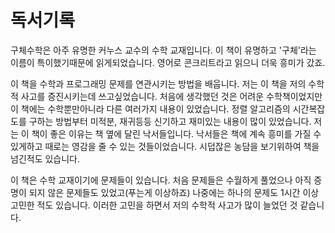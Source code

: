 # 독서기록

구체수학은 아주 유명한 커누스 교수의 수학 교재입니다. 이 책이 유명하고 '구체'라는 이름이 특이했기때문에 읽게되었습니다. 영어로 콘크리트라고 읽으니 더욱 흥미가 갔죠.

이 책을 수학과 프로그래밍 문제를 연관시키는 방법을 배웁니다. 저는 이 책을 저의 수학적 사고를 증진시키는데 쓰고싶었습니다. 처음에 생각했던 것은 어려운 수학책이었지만 이 책에는 수학뿐만아니라 다른 여러가지 내용이 있었습니다. 정렬 알고리즘의 시간복잡도를 구하는 방법부터 미적분, 재귀등등 신기하고 재미있는 내용이 많이 있었습니다. 저는 이 책이 좋은 이유는 책 옆에 달린 낙서들입니다. 낙서들은 책에 계속 흥미를 가질 수 있게하고 때로는 영감을 줄 수 있는 것들이었습니다. 시덥잖은 농담을 보기위하여 책을 넘긴적도 있습니다.

이 책은 수학 교재이기에 문제들이 있습니다. 처음 문제들은 수월하게 풀었으나 아직 증명이 되지 않은 문제들도 있었고(푸는게 이상하죠) 나중에는 하나의 문제도 1시간 이상 고민한 적도 있습니다. 이러한 고민을 하면서 저의 수학적 사고가 많이 늘었던 것 같습니다.